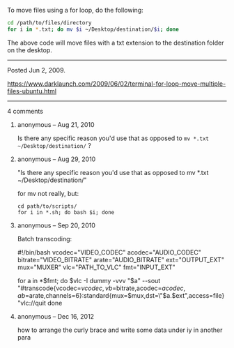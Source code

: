 To move files using a for loop, do the following:

```bash
cd /path/to/files/directory
for i in *.txt; do mv $i ~/Desktop/destination/$i; done
```

The above code will move files with a txt extension to the destination folder on the desktop.

---

Posted Jun 2, 2009.

https://www.darklaunch.com/2009/06/02/terminal-for-loop-move-multiple-files-ubuntu.html

---

4 comments

<ol><li><div>

anonymous &ndash; Aug 21, 2010<div>

Is there any specific reason you'd use that as opposed to 
`mv *.txt ~/Desktop/destination/`
?

</div></div></li><li><div>

anonymous &ndash; Aug 29, 2010<div>

"Is there any specific reason you'd use that as opposed to mv *.txt ~/Desktop/destination/"

for mv not really, but:

```
cd path/to/scripts/
for i in *.sh; do bash $i; done
```

</div></div></li><li><div>

anonymous &ndash; Sep 20, 2010<div>

Batch transcoding:

#!/bin/bash
vcodec="VIDEO_CODEC" 
acodec="AUDIO_CODEC" 
bitrate="VIDEO_BITRATE" 
arate="AUDIO_BITRATE" 
ext="OUTPUT_EXT" 
mux="MUXER" 
vlc="PATH_TO_VLC" 
fmt="INPUT_EXT" 

for a in *$fmt; do 
$vlc -I dummy -vvv "$a" --sout "#transcode{vcodec=$vcodec,vb=$bitrate,acodec=$acodec,ab=$arate,channels=6}:standard{mux=$mux,dst=\"$a.$ext\",access=file}"vlc://quit 
done

</div></div></li><li><div>

anonymous &ndash; Dec 16, 2012<div>

how to arrange the curly brace and write some data under iy in another para

</div></div></li></ol>